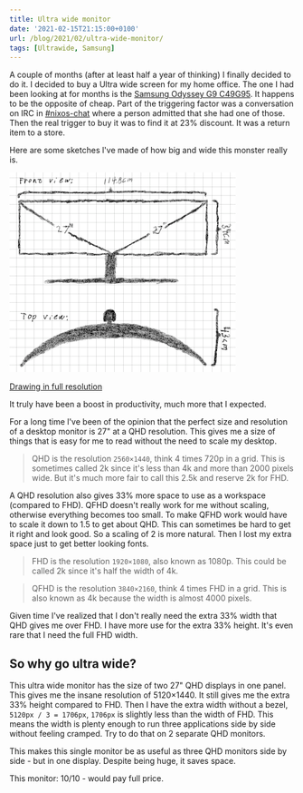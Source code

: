 ```yaml
---
title: Ultra wide monitor
date: '2021-02-15T21:15:00+0100'
url: /blog/2021/02/ultra-wide-monitor/
tags: [Ultrawide, Samsung]
---
```


A couple of months (after at least half a year of thinking) I finally decided
to do it. I decided to buy a Ultra wide screen for my home office. The one I
had been looking at for months is the [Samsung Odyssey G9 C49G95](https://pricespy.co.uk/computers-accessories/monitors/samsung-odyssey-c49g95t--p5258106). It happens
to be the opposite of cheap. Part of the triggering factor was a conversation
on IRC in [#nixos-chat](https://logs.nix.samueldr.com/nixos-chat/2020-12-06#1607250103-1607250291;) where a person admitted that she had one of those. Then
the real trigger to buy it was to find it at 23% discount. It was a return
item to a store.

Here are some sketches l've made of how big and wide this monster really is.

![Drawn sketch of the monitor size](./drawing_thumb.png)

[Drawing in full resolution](./drawing.png)

It truly have been a boost in productivity, much more that I expected.

For a long time l've been of the opinion that the perfect size and resolution
of a desktop monitor is 27" at a QHD resolution. This gives me a size
of things that is easy for me to read without the need to scale my desktop.

> QHD is the resolution `2560×1440`, think 4 times 720p in a grid.
> This is sometimes called 2k since it's less than 4k and more than 2000 pixels
> wide. But it's much more fair to call this 2.5k and reserve 2k for FHD.

A QHD resolution also gives 33% more space to use as a workspace (compared to
FHD). QFHD doesn't really work for me without scaling,
otherwise everything becomes too small. To make QFHD work would have to scale
it down to 1.5 to get about QHD. This can sometimes be hard to get it right
and look good. So a scaling of 2 is more natural. Then I lost my extra space
just to get better looking fonts.

> FHD is the resolution `1920×1080`, also known as 1080p.  This could
> be called 2k since it's half the width of 4k.

> QFHD is the resolution `3840×2160`, think 4 times FHD in a grid.
> This is also known as 4k because the width is almost 4000 pixels.

Given time I've realized that I don't really need the extra 33% width that
QHD gives me over FHD. I have more use for the extra 33% height. It's even
rare that I need the full FHD width.

## So why go ultra wide?

This ultra wide monitor has the size of two 27" QHD displays in one panel.
This gives me the insane resolution of 5120×1440. It still gives me the extra
33% height compared to FHD. Then I have the extra width without a bezel,
`5120px / 3 = 1706px`, `1706px` is slightly less than the width of FHD. This
means the width is plenty enough to run three applications side by side
without feeling cramped. Try to do that on 2 separate QHD monitors.

This makes this single monitor be as useful as three QHD monitors side by
side - but in one display. Despite being huge, it saves space.

This monitor: 10/10 - would pay full price.
